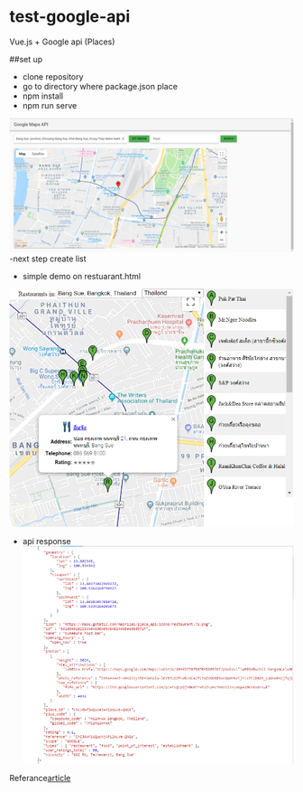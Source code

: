 # test-google-api
Vue.js + Google api (Places)

##set up
 - clone repository
 - go to directory where package.json place
 - npm install
 - npm run serve
 
 ![](https://github.com/fairkmitl/test-google-api/blob/master/Screenshot/Screenshot%20(28).png)
-next step create list


- simple demo on restuarant.html

![](https://github.com/fairkmitl/test-google-api/blob/master/Screenshot/Screenshot%20(27).png)


- api response
![](https://github.com/fairkmitl/test-google-api/blob/master/Screenshot/Capture.PNG)


Referance[article](https://medium.com/js-dojo/how-to-map-cities-with-vue-geojson-and-google-box-set-7d9afd486070)
